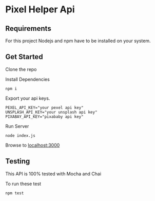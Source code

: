 # Pixel Helper Api

## Requirements
For this project Nodejs and npm have to be installed on your system.

## Get Started
Clone the repo

Install Dependencies
```
npm i
```

Export your api keys.

```
PEXEL_API_KEY="your pexel api key"
UNSPLASH_API_KEY="your unsplash api key"
PIXABAY_API_KEY="pixababy api key"
```

Run Server
```
node index.js
```

Browse to [localhost:3000](localhost:3000)

## Testing
This API is 100% tested with Mocha and Chai

To run these test
```
npm test
```
